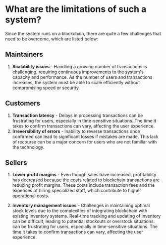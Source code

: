 # What are the limitations of such a system?

Since the system runs on a blockchain, there are quite a few challenges that need to be overcome, which are listed below:

## Maintainers

1. **Scalability issues** - Handling a growing number of transactions is challenging, requiring continuous improvements to the system's capacity and performance. As the number of users and transactions increases, the system must be able to scale efficiently without compromising speed or security.

## Customers

1. **Transaction latency** - Delays in processing transactions can be frustrating for users, especially in time-sensitive situations. The time it takes to confirm transactions can vary, affecting the user experience.
2. **Irreversibility of errors** - Inability to reverse transactions once confirmed can lead to significant losses if mistakes are made. This lack of recourse can be a major concern for users who are not familiar with the technology.

## Sellers

1. **Lower profit margins** - Even though sales have increased, profitability has decreased because the costs related to blockchain transactions are reducing profit margins. These costs include transaction fees and the expenses of hiring specialized staff, which contribute to higher operational costs.

2. **Inventory management issues** - Challenges in maintaining optimal stock levels due to the complexities of integrating blockchain with existing inventory systems. Real-time tracking and updating of inventory can be difficult, leading to potential stockouts or overstock situations.
 can be frustrating for users, especially in time-sensitive situations. The time it takes to confirm transactions can vary, affecting the user experience.
